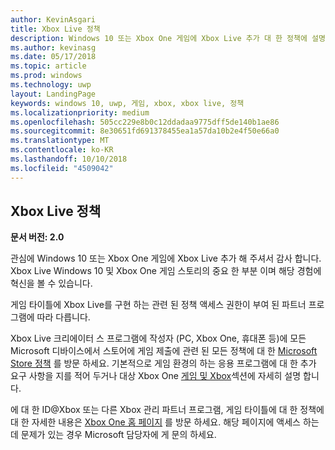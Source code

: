 ```yaml
---
author: KevinAsgari
title: Xbox Live 정책
description: Windows 10 또는 Xbox One 게임에 Xbox Live 추가 대 한 정책에 설명 합니다.
ms.author: kevinasg
ms.date: 05/17/2018
ms.topic: article
ms.prod: windows
ms.technology: uwp
layout: LandingPage
keywords: windows 10, uwp, 게임, xbox, xbox live, 정책
ms.localizationpriority: medium
ms.openlocfilehash: 505cc229e8b0c12ddadaa9775dff5de140b1ae86
ms.sourcegitcommit: 8e30651fd691378455ea1a57da10b2e4f50e66a0
ms.translationtype: MT
ms.contentlocale: ko-KR
ms.lasthandoff: 10/10/2018
ms.locfileid: "4509042"
---
```

## <a name="xbox-live-policies"></a>Xbox Live 정책

**문서 버전: 2.0**

관심에 Windows 10 또는 Xbox One 게임에 Xbox Live 추가 해 주셔서 감사 합니다. Xbox Live Windows 10 및 Xbox One 게임 스토리의 중요 한 부분 이며 해당 경험에 혁신을 볼 수 있습니다.

게임 타이틀에 Xbox Live를 구현 하는 관련 된 정책 액세스 권한이 부여 된 파트너 프로그램에 따라 다릅니다.

Xbox Live 크리에이터 스 프로그램에 작성자 (PC, Xbox One, 휴대폰 등)에 모든 Microsoft 디바이스에서 스토어에 게임 제출에 관련 된 모든 정책에 대 한 [Microsoft Store 정책](https://docs.microsoft.com/en-us/legal/windows/agreements/store-policies) 를 방문 하세요. 기본적으로 게임 환경의 하는 응용 프로그램에 대 한 추가 요구 사항을 지를 적어 두거나 대상 Xbox One [게임 및 Xbox](https://docs.microsoft.com/en-us/legal/windows/agreements/store-policies#1013-gaming-and-xbox)섹션에 자세히 설명 합니다.

에 대 한 ID@Xbox 또는 다른 Xbox 관리 파트너 프로그램, 게임 타이틀에 대 한 정책에 대 한 자세한 내용은 [Xbox One 홈 페이지](https://developer.microsoft.com/en-us/games/xbox/partner) 를 방문 하세요. 해당 페이지에 액세스 하는 데 문제가 있는 경우 Microsoft 담당자에 게 문의 하세요.
